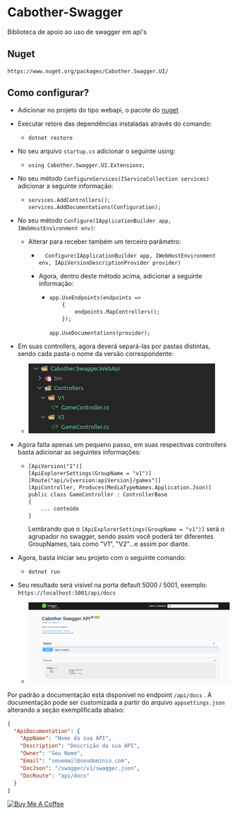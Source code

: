 # Cabother-Swagger

Biblioteca de apoio ao uso de swagger em api's

## Nuget
```
https://www.nuget.org/packages/Cabother.Swagger.UI/
```
## Como configurar?

- Adicionar no projeto do tipo webapi, o pacote do [nuget](https://www.nuget.org/packages/Cabother.Swagger.UI/)

- Executar retore das dependências instaladas através do comando:
  -  `dotnet restore`

- No seu arquivo `startup.cs` adicionar o seguinte using:
  -  `using Cabother.Swagger.UI.Extensions;` 

- No seu método `ConfigureServices(IServiceCollection services)` adicionar a seguinte informação:
  - ```
    services.AddControllers();
    services.AddDocumentations(Configuration);
    ```

- No seu método `Configure(IApplicationBuilder app, IWebHostEnvironment env)`:
  - Alterar para receber também um terceiro parâmetro:
    - ```
        Configure(IApplicationBuilder app, IWebHostEnvironment env, IApiVersionDescriptionProvider provider)
        ```
    - Agora, dentro deste método acima, adicionar a seguinte informação:
      - ```
        app.UseEndpoints(endpoints =>
            {
                endpoints.MapControllers();
            });

        app.UseDocumentations(provider);
        ```

- Em suas controllers, agora deverá separá-las por pastas distintas, sendo cada pasta o nome da versão correspondente:
  - ![controller](./Images/controllers-folder.png)

- Agora falta apenas um pequeno passo, em suas respectivas controllers basta adicionar as seguintes informações:
  - ```
    [ApiVersion("1")]
    [ApiExplorerSettings(GroupName = "v1")]
    [Route("api/v{version:apiVersion}/games")]
    [ApiController, Produces(MediaTypeNames.Application.Json)]
    public class GameController : ControllerBase
    {
        ... conteúdo
    }
    ```
    Lembrando que o `[ApiExplorerSettings(GroupName = "v1")]` será o agrupador no swagger, sendo assim você poderá ter diferentes GroupNames, tais como "V1", "V2"...e assim por diante.

- Agora, basta iniciar seu projeto com o seguinte comando:
  - `dotnet run`

- Seu resultado será visível na porta default 5000 / 5001, exemplo: `https://localhost:5001/api/docs` 
    - ![controller](./Images/swagger-example.png)

Por padrão a documentação está disponível no endpoint `/api/docs` . A documentação pode ser customizada a partir do arquivo `appsettings.json` alterando a seção exemplificada abaixo:

```json
{
  "ApiDocumentation": {
    "AppName": "Nome da sua API",
    "Description": "Descrição da sua API",
    "Owner": "Seu Nome",
    "Email": "seuemail@seudominio.com",
    "DocJson": "/swagger/v1/swagger.json",
    "DocRoute": "api/docs"
  }
}
```



<a href="https://www.buymeacoffee.com/cabother" target="_blank"><img src="https://cdn.buymeacoffee.com/buttons/default-orange.png" alt="Buy Me A Coffee" height="41" width="174"></a> 
